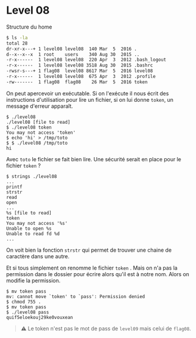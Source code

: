 # Level 08

Structure du home
```sh
$ ls -la
total 28
dr-xr-x---+ 1 level08 level08  140 Mar  5  2016 .
d--x--x--x  1 root    users    340 Aug 30  2015 ..
-r-x------  1 level08 level08  220 Apr  3  2012 .bash_logout
-r-x------  1 level08 level08 3518 Aug 30  2015 .bashrc
-rwsr-s---+ 1 flag08  level08 8617 Mar  5  2016 level08
-r-x------  1 level08 level08  675 Apr  3  2012 .profile
-rw-------  1 flag08  flag08    26 Mar  5  2016 token
```
On peut apercevoir un exécutable. Si on l'exécute il nous écrit des instructions d'utilisation pour lire un fichier, si on lui donne `token`, un message d'erreur apparaît.
```
$ ./level08
./level08 [file to read]
$ ./level08 token
You may not access 'token'
$ echo 'hi' > /tmp/toto
$ $ ./level08 /tmp/toto
hi
```
Avec `toto` le fichier se fait bien lire. Une sécurité serait en place pour le fichier `token` ?
```
$ strings ./level08
...
printf
strstr
read
open
...
%s [file to read]
token
You may not access '%s'
Unable to open %s
Unable to read fd %d
...
```
On voit bien la fonction `strstr` qui permet de trouver une chaine de caractère dans une autre.

Et si tous simplement on renomme le fichier `token` . Mais on n'a pas la permission dans le dossier pour écrire alors qu'il est à notre nom. Alors on modifie la permission.
```
$ mv token pass
mv: cannot move `token' to `pass': Permission denied
$ chmod 755 .
$ mv token pass
$ ./level08 pass
quif5eloekouj29ke0vouxean
```
> ⚠ Le token n'est pas le mot de pass de `level09` mais celui de `flag08`.